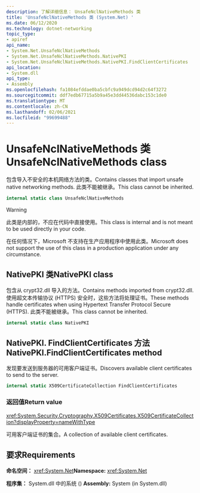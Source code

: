 ```yaml
---
description: 了解详细信息： UnsafeNclNativeMethods 类
title: 'UnsafeNclNativeMethods 类 (System.Net) '
ms.date: 06/12/2020
ms.technology: dotnet-networking
topic_type:
- apiref
api_name:
- System.Net.UnsafeNclNativeMethods
- System.Net.UnsafeNclNativeMethods.NativePKI
- System.Net.UnsafeNclNativeMethods.NativePKI.FindClientCertificates
api_location:
- System.dll
api_type:
- Assembly
ms.openlocfilehash: fa1084efddae0ba5cbfc9a949dcd94d2c64f3272
ms.sourcegitcommit: ddf7edb67715a5b9a45e3dd44536dabc153c1de0
ms.translationtype: MT
ms.contentlocale: zh-CN
ms.lasthandoff: 02/06/2021
ms.locfileid: "99699488"
---
```

# <a name="unsafenclnativemethods-class"></a><span data-ttu-id="83836-103">UnsafeNclNativeMethods 类</span><span class="sxs-lookup"><span data-stu-id="83836-103">UnsafeNclNativeMethods class</span></span>

<span data-ttu-id="83836-104">包含导入不安全的本机网络方法的类。</span><span class="sxs-lookup"><span data-stu-id="83836-104">Contains classes that import unsafe native networking methods.</span></span> <span data-ttu-id="83836-105">此类不能被继承。</span><span class="sxs-lookup"><span data-stu-id="83836-105">This class cannot be inherited.</span></span>

```csharp
internal static class UnsafeNclNativeMethods
```

> [!WARNING]
> <span data-ttu-id="83836-106">此类是内部的，不应在代码中直接使用。</span><span class="sxs-lookup"><span data-stu-id="83836-106">This class is internal and is not meant to be used directly in your code.</span></span>
>
> <span data-ttu-id="83836-107">在任何情况下，Microsoft 不支持在生产应用程序中使用此类。</span><span class="sxs-lookup"><span data-stu-id="83836-107">Microsoft does not support the use of this class in a production application under any circumstance.</span></span>

## <a name="nativepki-class"></a><span data-ttu-id="83836-108">NativePKI 类</span><span class="sxs-lookup"><span data-stu-id="83836-108">NativePKI class</span></span>

<span data-ttu-id="83836-109">包含从 crypt32.dll 导入的方法。</span><span class="sxs-lookup"><span data-stu-id="83836-109">Contains methods imported from crypt32.dll.</span></span> <span data-ttu-id="83836-110">使用超文本传输协议 (HTTPS) 安全时，这些方法将处理证书。</span><span class="sxs-lookup"><span data-stu-id="83836-110">These methods handle certificates when using Hypertext Transfer Protocol Secure (HTTPS).</span></span> <span data-ttu-id="83836-111">此类不能被继承。</span><span class="sxs-lookup"><span data-stu-id="83836-111">This class cannot be inherited.</span></span>

```csharp
internal static class NativePKI
```

## <a name="nativepkifindclientcertificates-method"></a><span data-ttu-id="83836-112">NativePKI. FindClientCertificates 方法</span><span class="sxs-lookup"><span data-stu-id="83836-112">NativePKI.FindClientCertificates method</span></span>

<span data-ttu-id="83836-113">发现要发送到服务器的可用客户端证书。</span><span class="sxs-lookup"><span data-stu-id="83836-113">Discovers available client certificates to send to the server.</span></span>

```csharp
internal static X509CertificateCollection FindClientCertificates
```

### <a name="return-value"></a><span data-ttu-id="83836-114">返回值</span><span class="sxs-lookup"><span data-stu-id="83836-114">Return value</span></span>

<xref:System.Security.Cryptography.X509Certificates.X509CertificateCollection?displayProperty=nameWithType>

<span data-ttu-id="83836-115">可用客户端证书的集合。</span><span class="sxs-lookup"><span data-stu-id="83836-115">A collection of available client certificates.</span></span>

## <a name="requirements"></a><span data-ttu-id="83836-116">要求</span><span class="sxs-lookup"><span data-stu-id="83836-116">Requirements</span></span>

<span data-ttu-id="83836-117">**命名空间：** <xref:System.Net></span><span class="sxs-lookup"><span data-stu-id="83836-117">**Namespace:** <xref:System.Net></span></span>

<span data-ttu-id="83836-118">**程序集：** System.dll 中的系统 () </span><span class="sxs-lookup"><span data-stu-id="83836-118">**Assembly:** System (in System.dll)</span></span>
